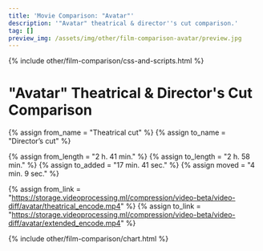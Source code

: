 ```yaml
---
title: 'Movie Comparison: "Avatar"'
description: '"Avatar" theatrical & director''s cut comparison.'
tag: []
preview_img: /assets/img/other/film-comparison-avatar/preview.jpg
---
```


{% include other/film-comparison/css-and-scripts.html %}

# "Avatar" Theatrical & Director's Cut Comparison

{% assign from_name = "Theatrical cut" %}
{% assign to_name = "Director’s cut" %}

{% assign from_length = "2 h. 41 min." %}
{% assign to_length = "2 h. 58 min." %}
{% assign to_added = "17 min. 41 sec." %}
{% assign moved = "4 min. 9 sec." %}

{% assign from_link = "https://storage.videoprocessing.ml/compression/video-beta/video-diff/avatar/theatrical_encode.mp4" %}
{% assign to_link = "https://storage.videoprocessing.ml/compression/video-beta/video-diff/avatar/extended_encode.mp4" %}

{% include other/film-comparison/chart.html %}

<script>create_charts([1286,4632,216,967,62,10,61,779,181,1114,39,94,33,178,89,71,342,65,158,66,1,1780,62,96,83,374,967,1114,342,114,1780,20,933,16,27409,449,2689,1956,5719,2,9,2,3580,86,86,13612,250,8101,229,75,575,950,84,84,4370,500,7147,665,3008,102,102,6048,298,1495,288,1009,64,3969,84,288,1495,3,3825,434,11752,2148,12985,568,14357,1361,129,531,397,123,63341,197,3472,142,7930,173,8067,3595,535,12981,], [0,4,3,1,0,4,0,4,3,1,3,0,4,3,0,4,1,0,4,0,4,1,0,4,0,4,2,2,2,4,2,3,0,3,0,4,0,4,0,3,0,4,0,4,3,0,4,0,4,0,4,0,4,3,0,4,0,4,0,4,3,0,4,2,2,4,0,4,3,1,1,3,0,4,0,4,0,4,0,4,3,0,4,3,0,4,0,4,0,4,0,4,3,0,], [26,27,28,30,3,9,16,21,70,69,64,63,], 23.976, "Theatrical cut", "Director’s cut", "frame(-s)");</script>

